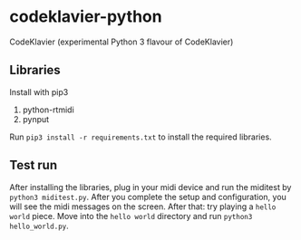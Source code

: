 # codeklavier-python
CodeKlavier (experimental Python 3 flavour of CodeKlavier)

## Libraries
Install with pip3

1. python-rtmidi
2. pynput

Run ``pip3 install -r requirements.txt`` to install the required libraries.

## Test run
After installing the libraries, plug in your midi device and run the miditest by ``python3 miditest.py``. After you complete the setup and configuration, you will see the midi messages on the screen. After that: try playing a ``hello world`` piece. Move into the ``hello world`` directory and run ``python3 hello_world.py``.
